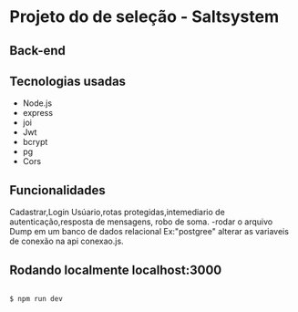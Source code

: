 # Projeto do de seleção - Saltsystem

##  Back-end

## Tecnologias usadas

- Node.js
- express
- joi
- Jwt
- bcrypt
- pg
- Cors

## Funcionalidades
Cadastrar,Login Usúario,rotas protegidas,intemediario de autenticação,resposta de mensagens, robo de soma.
-rodar o arquivo Dump em um banco de dados relacional Ex:"postgree" alterar as variaveis de conexão na api conexao.js.

## Rodando localmente localhost:3000
```

$ npm run dev
```
